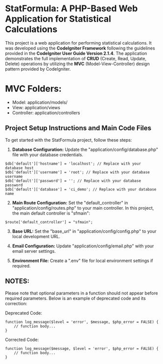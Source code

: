 # StatFormula: A PHP-Based Web Application for Statistical Calculations
This project is a web application for performing statistical calculations. It was developed using the **CodeIgniter Framework**  following the guidelines provided in the **CodeIgniter User Guide Version 2.1.4**. The application demonstrates the full implementation of **CRUD** (Create, Read, Update, Delete) operations by utilizing the **MVC** (Model-View-Controller) design pattern provided by CodeIgniter.

# MVC Folders:
- Model: application/models/
- View: application/views
- Controller: application/controllers

## Project Setup Instructions and Main Code Files
To get started with the StatFormula project, follow these steps:
1. **Database Configuration:**
   Update the "application/config/database.php" file with your database credentials.
```
$db['default']['hostname'] = 'localhost'; // Replace with your database host
$db['default']['username'] = 'root'; // Replace with your database username
$db['default']['password'] = ''; // Replace with your database password
$db['default']['database'] = 'ci_demo'; // Replace with your database name
```
2. **Main Route Configuration:**
   Set the "default_controller" in "application/config/routes.php" to your main controller. In this project, the main default controller is "sfmain":
```
$route['default_controller'] = "sfmain";
```

3. **Base URL:**
   Set the "base_url" in "application/config/config.php" to your local development URL.

4. **Email Configuration:**
   Update "application/config/email.php" with your email server settings.

5. **Environment File:**
   Create a ".env" file for local environment settings if required.

## NOTES:
Please note that optional parameters in a function should not appear before required parameters. Below is an example of deprecated code and its correction:

Deprecated Code:
```
function log_message($level = 'error', $message, $php_error = FALSE) {
    // function body...
}
```

Corrected Code:
```
function log_message($message, $level = 'error', $php_error = FALSE) {
    // function body...
}
```